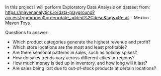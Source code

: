 In this project I will perform Exploratory Data Analysis on dataset from: https://mavenanalytics.io/data-playground?accessType=open&order=date_added%2Cdesc&tags=Retail - Mexico Maven Toys

Questions to answer:
- Which product categories generate the highest revenue and profit?
- Which store locations are the most and least profitable?
- Are there seasonal patterns in sales, such as holiday spikes?
- How do sales trends vary across different cities or regions?
- How much money is tied up in inventory, and how long will it last?
- Are sales being lost due to out-of-stock products at certain locations?

  
